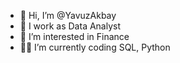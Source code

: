 - 👋 Hi, I’m @YavuzAkbay
- 💼 I work as Data Analyst
- 👀 I’m interested in Finance
- 👨‍💻 I’m currently coding SQL, Python 

<!---
YavuzAkbay/YavuzAkbay is a ✨ special ✨ repository because its `README.md` (this file) appears on your GitHub profile.
You can click the Preview link to take a look at your changes.
--->
